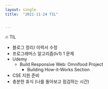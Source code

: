 ```yaml
---
layout: single
title:  "2021-11-24 TIL"


---
```


🔥 TIL

- 블로그 정리/ 이력서 수정
- 프로그래머스 알고리즘(lv1) 1 문제
- Udemy
  - Build Responsive Web: Omnifood Project 
    - Building How-it-Works Section
- CSE 지원 준비 
- 충분한 휴식 (나를 돌아보고 점검하는 시간)